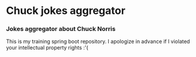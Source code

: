 # Chuck jokes aggregator

### Jokes aggregator about Chuck Norris

This is my training spring boot repository.
I apologize in advance if I violated your intellectual property rights :'(